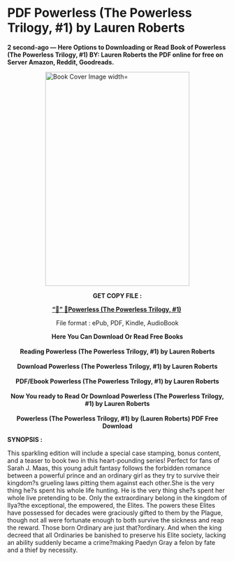 # PDF Powerless (The Powerless Trilogy, #1) by Lauren  Roberts
<p><strong>2 second-ago &mdash; Here Options to Downloading or Read Book of Powerless (The Powerless Trilogy, #1) BY: Lauren  Roberts the PDF online for free on Server Amazon, Reddit, Goodreads.</strong></p><p><a href="https://educationsharingacademy.cloud/?book=153283393-powerless"><img style="display: block; margin-left: auto; margin-right: auto;" src="https://i.gr-assets.com/images/S/compressed.photo.goodreads.com/books/1687711910l/153283393.jpg" alt="Book Cover Image width=" width="330" height="488" /></a></p><p style="text-align: center;"><strong>GET COPY FILE :</strong></p><p style="text-align: center;"><strong><a href="https://educationsharingacademy.cloud/?book=153283393-powerless" target="_blank" rel="noopener">“📢” 🔗Powerless (The Powerless Trilogy, #1)</a>&nbsp;</strong></p><p style="text-align: center;">File format : ePub, PDF, Kindle, AudioBook</p><div style="text-align: center;"><strong>Here You Can Download Or Read Free Books</strong></div><div style="text-align: center;">&nbsp;</div><div style="text-align: center;"><strong>Reading Powerless (The Powerless Trilogy, #1) by Lauren  Roberts</strong></div><div style="text-align: center;">&nbsp;</div><div style="text-align: center;"><strong>Download Powerless (The Powerless Trilogy, #1) by Lauren  Roberts</strong></div><div style="text-align: center;">&nbsp;</div><div style="text-align: center;"><strong>PDF/Ebook Powerless (The Powerless Trilogy, #1) by Lauren  Roberts</strong></div><div style="text-align: center;">&nbsp;</div><div style="text-align: center;"><strong>Now You ready to Read Or Download Powerless (The Powerless Trilogy, #1) by Lauren  Roberts</strong></div><div style="text-align: center;">&nbsp;</div><div style="text-align: center;"><strong>Powerless (The Powerless Trilogy, #1) by (Lauren  Roberts) PDF Free Download</strong></div><p><strong>SYNOPSIS :</strong></p><p>This sparkling edition will include a special case stamping, bonus content, and a teaser to book two in this heart-pounding series!  Perfect for fans of Sarah J. Maas, this young adult fantasy follows the forbidden romance between a powerful prince and an ordinary girl as they try to survive their kingdom?s grueling laws pitting them against each other.She is the very thing he?s spent his whole life hunting.  He is the very thing she?s spent her whole live pretending to be. Only the extraordinary belong in the kingdom of Ilya?the exceptional, the empowered, the Elites. The powers these Elites have possessed for decades were graciously gifted to them by the Plague, though not all were fortunate enough to both survive the sickness and reap the reward. Those born Ordinary are just that?ordinary. And when the king decreed that all Ordinaries be banished to preserve his Elite society, lacking an ability suddenly became a crime?making Paedyn Gray a felon by fate and a thief by necessity. </p>
